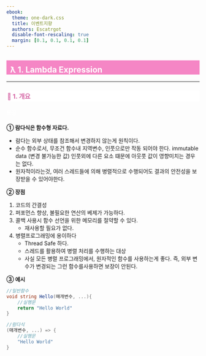 ```yaml
---
ebook:
  theme: one-dark.css
  title: 이벤트지향
  authors: Escatrgot
  disable-font-rescaling: true
  margin: [0.1, 0.1, 0.1, 0.1]
---
```

<style>
    h3.quest { font-weight: bold; border: 3px solid; color: #A0F !important;}
    .quest { font-weight: bold; color: #A0F !important;}

    h2 { border-top: 12px solid #F586C5; border-left: 5px solid #F586C5; border-right: 5px solid #F586C5; background-color: #F586C5; color: #FFF !important; font-weight: bold;}

    h3 { border-top: 3px solid #FFF; border: 2px solid #FFF; background-color: #FFF; color: #D566A5 !important;}

    h4 { font-weight: bold; color: #FFF !important; }
</style>

## &nbsp;ƛ 1. Lambda Expression
---

### 📄 1. 개요

#### 특징

**① 람다식은 함수형 자료다.**
* 람다는 외부 상태를 참조해서 변경하지 않는게 원칙이다.
* 순수 함수로서, 무조건 함수내 지역변수, 인풋으로만 작동 되어야 한다. immutable data (변경 불가능한 값) 인풋외에 다른 요소 떄문에 아웃풋 값이 영향미치는 경우는 없다.
* 원자적이라는것, 여러 스레드들에 의해 병렬적으로 수행되어도 결과의 안전성을 보장받을 수 있어야한다.

**② 장점**
  1. 코드의 간결성 
  2. 퍼포먼스 향상, 불필요한 연산의 베제가 가능하다.
  3. 콜백 사용시 함수 선언을 위한 메모리를 절약할 수 있다.
     * 재사용할 필요가 없다.
  4. 병렬프로그래밍에 용이하다
     * Thread Safe 하다.
     * 스레드를 활용하여 병렬 처리를 수행하는 대상
     * 사실 모든 병렬 프로그래밍에서, 원자적인 함수를 사용하는게 좋다. 즉, 외부 변수가 변경되는 그런 함수를사용하면 보장이 안된다.

**③ 예시**
```cs
//일반함수
void string Hello(매개변수, ...){
    //실행문
    return "Hello World"
}

```

```cs
//람다식
(매개변수, ...) => {
    //실행문
    "Hello World"
}
```